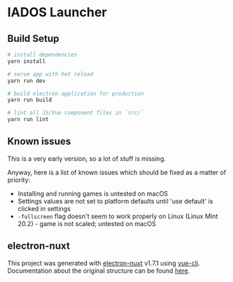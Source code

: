 # IADOS Launcher

## Build Setup

``` bash
# install dependencies
yarn install

# serve app with hot reload
yarn run dev

# build electron application for production
yarn run build

# lint all JS/Vue component files in `src/`
yarn run lint

```

## Known issues
This is a very early version, so a lot of stuff is missing.

Anyway, here is a list of known issues which should be fixed as a matter of priority:

- Installing and running games is untested on macOS
- Settings values are not set to platform defaults until 'use default' is clicked in settings
- `-fullscreen` flag doesn't seem to work properly on Linux (Linux Mint 20.2) - game is not scaled; untested on macOS


## electron-nuxt

This project was generated with [electron-nuxt](https://github.com/michalzaq12/electron-nuxt) v1.7.1 using [vue-cli](https://github.com/vuejs/vue-cli). Documentation about the original structure can be found [here](https://github.com/michalzaq12/electron-nuxt/blob/master/README.md).
